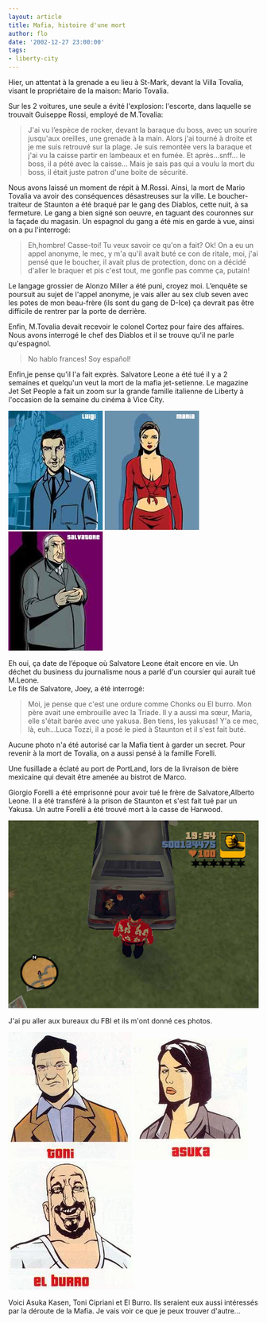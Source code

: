 ```yaml
---
layout: article
title: Mafia, histoire d'une mort
author: flo
date: '2002-12-27 23:00:00'
tags:
- liberty-city
---
```


Hier, un attentat à la grenade a eu lieu à St-Mark, devant la Villa Tovalia, visant le propriétaire de la maison: Mario Tovalia.

Sur les 2 voitures, une seule a évité l'explosion: l'escorte, dans laquelle se trouvait Guiseppe Rossi, employé de M.Tovalia:

> J'ai vu l’espèce de rocker, devant la baraque du boss, avec un sourire jusqu'aux oreilles, une grenade à la main. Alors j'ai tourné à droite et je me suis retrouvé sur la plage. Je suis remontée vers la baraque et j'ai vu la caisse partir en lambeaux et en fumée. Et après...snff... le boss, il a pété avec la caisse... Mais je sais pas qui a voulu la mort du boss, il était juste patron d'une boite de sécurité.

Nous avons laissé un moment de répit à M.Rossi. Ainsi, la mort de Mario Tovalia va avoir des conséquences désastreuses sur la ville. Le boucher-traiteur de Staunton a été braqué par le gang des Diablos, cette nuit, à sa fermeture. Le gang a bien signé son oeuvre, en taguant des couronnes sur la façade du magasin. Un espagnol du gang a été mis en garde à vue, ainsi on a pu l'interrogé:

> Eh,hombre! Casse-toi! Tu veux savoir ce qu'on a fait? Ok! On a eu un appel anonyme, le mec, y m'a qu'il avait buté ce con de ritale, moi, j'ai pensé que le boucher, il avait plus de protection, donc on a décidé d'aller le braquer et pis c'est tout, me gonfle pas comme ça, putain!

Le langage grossier de Alonzo Miller a été puni, croyez moi. L’enquête se poursuit au sujet de l'appel anonyme, je vais aller au sex club seven avec les potes de mon beau-frère (ils sont du gang de D-Ice) ça devrait pas être difficile de rentrer par la porte de derrière.

Enfin, M.Tovalia devait recevoir le colonel Cortez pour faire des affaires. Nous avons interrogé le chef des Diablos et il se trouve qu'il ne parle qu'espagnol.

> No hablo frances! Soy español!

Enfin,je pense qu'il l'a fait exprès. Salvatore Leone a été tué il y a 2 semaines et quelqu'un veut la mort de la mafia jet-setienne. Le magazine Jet Set People a fait un zoom sur la grande famille italienne de Liberty à l'occasion de la semaine du cinéma à Vice City.

![](/content/images/v1/user25/luigi.jpg)
![](/content/images/v1/user25/maria.jpg)
![](/content/images/v1/user25/salvatore.jpg)

Eh oui, ça date de l’époque où Salvatore Leone était encore en vie. Un déchet du business du journalisme nous a parlé d'un coursier qui aurait tué M.Leone.  
Le fils de Salvatore, Joey, a été interrogé:

> Moi, je pense que c'est une ordure comme Chonks ou El burro. Mon père avait une embrouille avec la Triade. Il y a aussi ma sœur, Maria, elle s'était barée avec une yakusa. Ben tiens, les yakusas! Y'a ce mec, là, euh...Luca Tozzi, il a posé le pied à Staunton et il s'est fait buté.

Aucune photo n'a été autorisé car la Mafia tient à garder un secret. Pour revenir à la mort de Tovalia, on a aussi pensé à la famille Forelli.

Une fusillade a éclaté au port de PortLand, lors de la livraison de bière mexicaine qui devait être amenée au bistrot de Marco.

Giorgio Forelli a été emprisonné pour avoir tué le frère de Salvatore,Alberto Leone. Il a été transféré à la prison de Staunton et s'est fait tué par un Yakusa. Un autre Forelli a été trouvé mort à la casse de Harwood.

![](/content/images/v1/user25/forelli.jpg)

J'ai pu aller aux bureaux du FBI et ils m'ont donné ces photos.

![](/content/images/v1/user25/toni.jpg)
![](/content/images/v1/user25/asuka.jpg)
![](/content/images/v1/user25/elburro.jpg)

Voici Asuka Kasen, Toni Cipriani et El Burro. Ils seraient eux aussi intéressés par la déroute de la Mafia. Je vais voir ce que je peux trouver d'autre...